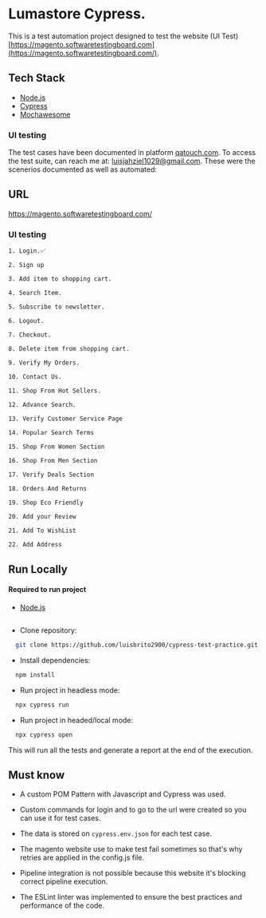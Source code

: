 # Lumastore Cypress.

This is a test automation project designed to test the website (UI Test) [https://magento.softwaretestingboard.com](https://magento.softwaretestingboard.com/).

## Tech Stack

- [Node.js](https://nodejs.org/en/download/)
- [Cypress](https://www.cypress.io/)
- [Mochawesome](https://www.npmjs.com/package/mochawesome)

### UI testing

The test cases have been documented in platform [qatouch.com](https://www.qatouch.com/). To access the test suite, can reach me at:
luisjahziel1029@gmail.com. These were the scenerios documented as well as automated:

## URL

https://magento.softwaretestingboard.com/

### UI testing

    1. Login.✅

    2. Sign up

    3. Add item to shopping cart.

    4. Search Item.

    5. Subscribe to newsletter.

    6. Logout.

    7. Checkout.

    8. Delete item from shopping cart.

    9. Verify My Orders.

    10. Contact Us.

    11. Shop From Hot Sellers.

    12. Advance Search.

    13. Verify Customer Service Page

    14. Popular Search Terms

    15. Shop From Women Section

    16. Shop From Men Section

    17. Verify Deals Section

    18. Orders And Returns

    19. Shop Eco Friendly

    20. Add your Review

    21. Add To WishList

    22. Add Address

## Run Locally

#### Required to run project

- [Node.js](https://nodejs.org/en/download/)

##

- Clone repository:

```bash
  git clone https://github.com/luisbrito2900/cypress-test-practice.git
```

- Install dependencies:

```bash
  npm install
```

- Run project in headless mode:

```bash
  npx cypress run
```

- Run project in headed/local mode:

```bash
  npx cypress open
```

This will run all the tests and generate a report at the end of the execution.

## Must know

- A custom POM Pattern with Javascript and Cypress was used.

- Custom commands for login and to go to the url were created so you can use it for test cases.

- The data is stored on `cypress.env.json` for each test case.

- The magento website use to make test fail sometimes so that's why retries are applied in the config.js file.

- Pipeline integration is not possible because this website it's blocking correct pipeline execution.

- The ESLint linter was implemented to ensure the best practices and performance of the code.
